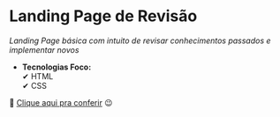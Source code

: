 # Landing Page de Revisão 

*Landing Page básica com intuito de revisar conhecimentos passados e implementar novos*

- **Tecnologias Foco:** <br>
✔ HTML <br>
✔ CSS

🔗 <a href="https://jeanpcb.github.io/Landing-Page-Revisao/">Clique aqui pra conferir</a> 😉
